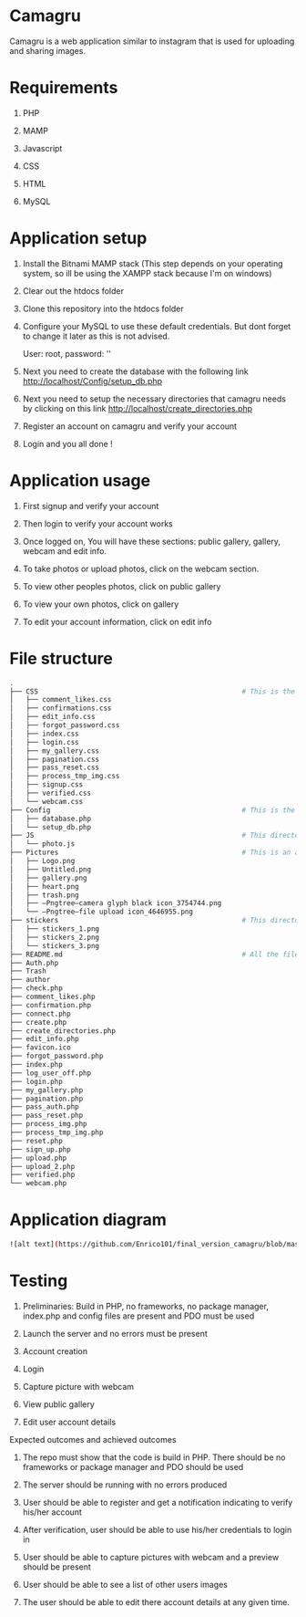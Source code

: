 # Camagru
Camagru is a web application similar to instagram that is used for uploading and sharing images.
# Requirements
1) PHP

2) MAMP

3) Javascript

4) CSS

5) HTML

7) MySQL
# Application setup
1) Install the Bitnami MAMP stack (This step depends on your operating system, so ill be using the XAMPP stack because I'm on windows)

2) Clear out the htdocs folder

3) Clone this repository into the htdocs folder

4) Configure your MySQL to use these default credentials. But dont forget to change it later as this is not advised.

   User: root, password: ''
  
5) Next you need to create the database with the following link [http://localhost/Config/setup_db.php](http://localhost/Config/setup_db.php)

6) Next you need to setup the necessary directories that camagru needs by clicking on this link [http://localhost/create_directories.php](http://localhost/create_directories.php)

7) Register an account on camagru and verify your account

8) Login and you all done !

# Application usage

1) First signup and verify your account

2) Then login to verify your account works

3) Once logged on, You will have these sections: public gallery, gallery, webcam and edit info.

4) To take photos or upload photos, click on the webcam section.

5) To view other peoples photos, click on public gallery

6) To view your own photos, click on gallery

7) To edit your account information, click on edit info


# File structure
```bash
.
├── CSS                                                  # This is the directory where i store all my CSS files
│   ├── comment_likes.css
│   ├── confirmations.css  
│   ├── edit_info.css      
│   ├── forgot_password.css
│   ├── index.css
│   ├── login.css
│   ├── my_gallery.css     
│   ├── pagination.css     
│   ├── pass_reset.css     
│   ├── process_tmp_img.css
│   ├── signup.css
│   ├── verified.css       
│   └── webcam.css
├── Config                                               # This is the directory where i store my configuration files 
│   ├── database.php       
│   └── setup_db.php       
├── JS                                                   # This directory is where is store all my javascript files
│   └── photo.js
├── Pictures                                             # This is an asset directory where i store all png's that are used in Camagru
│   ├── Logo.png
│   ├── Untitled.png
│   ├── gallery.png
│   ├── heart.png
│   ├── trash.png
│   ├── —Pngtree—camera glyph black icon_3754744.png
│   └── —Pngtree—file upload icon_4646955.png
├── stickers                                             # This directory is used to store the stickers that will be used in the image editor
│   ├── stickers_1.png
│   ├── stickers_2.png
│   └── stickers_3.png
├── README.md                                            # All the files after this README.md file are the php files
├── Auth.php
├── Trash
├── author
├── check.php
├── comment_likes.php
├── confirmation.php
├── connect.php
├── create.php
├── create_directories.php
├── edit_info.php
├── favicon.ico
├── forgot_password.php
├── index.php
├── log_user_off.php
├── login.php
├── my_gallery.php
├── pagination.php
├── pass_auth.php
├── pass_reset.php
├── process_img.php
├── process_tmp_img.php
├── reset.php
├── sign_up.php
├── upload.php
├── upload_2.php
├── verified.php
└── webcam.php
```

# Application diagram

```bash
![alt text](https://github.com/Enrico101/final_version_camagru/blob/master/Pictures/UML%20diagram%20complete%20-%20Page%201%20(1).png?raw=true)
```

# Testing
1) Preliminaries: Build in PHP, no frameworks, no package manager, index.php and config files are present and PDO must be used

2) Launch the server and no errors must be present

3) Account creation

4) Login

5) Capture picture with webcam

6) View public gallery

7) Edit user account details

Expected outcomes and achieved outcomes

1) The repo must show that the code is build in PHP. There should be no frameworks or package manager and PDO should be used

2) The server should be running with no errors produced

3) User should be able to register and get a notification indicating to verify his/her account

4) After verification, user should be able to use his/her credentials to login in

5) User should be able to capture pictures with webcam and a preview should be present

6) User should be able to see a list of other users images

7) The user should be able to edit there account details at any given time.
